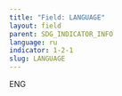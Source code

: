 ```yaml
---
title: "Field: LANGUAGE"
layout: field
parent: SDG_INDICATOR_INFO
language: ru
indicator: 1-2-1
slug: LANGUAGE
---
```

ENG